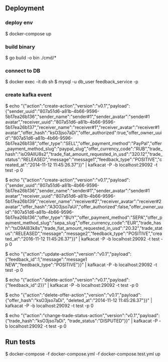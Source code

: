 ## Deployment

### deploy env
$ docker-compose up

### build binary
$ go build -o bin ./cmd/*

### connect to DB
$ docker exec -it db sh
$ mysql -u db_user feedback_service -p

### create kafka event
$ echo "{\"action\":\"create-action\",\"version\":\"v0.1\",\"payload\":{\"sender_uuid\":\"807a51d6-a81b-4b66-9596-5b17ea26b136\",\"sender_name\":\"sender#1\",\"sender_avatar\":\"sender#1 avatar\",\"receiver_uuid\":\"807a51d6-a81b-4b66-9596-5b17ea26b137\",\"receiver_name\":\"receiver#1\",\"receiver_avatar\":\"receiver#1 avatar\",\"offer_hash\":\"ksO3jso7aDi\",\"offer_authorized\":true,\"offer_owner_uuid\":\"807a51d6-a81b-4b66-9596-5b17ea26b138\",\"offer_type\":\"SELL\",\"offer_payment_method\":\"PayPal\",\"offer_payment_method_slug\":\"paypal_slug\",\"offer_currency_code\":\"RUB\",\"trade_hash\":\"isO9AlIU8s2\",\"trade_fiat_amount_requested_in_usd\":\"320.12\",\"trade_status\":\"RELEASED\",\"message\":\"message1\",\"feedback_type\":\"POSITIVE\",\"created_at\":\"2014-11-12 11:45:26.37\"}}" | kafkacat -P -b localhost:29092 -t test -p 0

$ echo "{\"action\":\"create-action\",\"version\":\"v0.1\",\"payload\":{\"sender_uuid\":\"807a51d6-a81b-4b66-9596-5b17ea26b136\",\"sender_name\":\"sender#1\",\"sender_avatar\":\"sender#1 avatar\",\"receiver_uuid\":\"807a51d6-a81b-4b66-9596-5b17ea26b139\",\"receiver_name\":\"receiver#2\",\"receiver_avatar\":\"receiver#2 avatar\",\"offer_hash\":\"A3O3jso7aUi\",\"offer_authorized\":false,\"offer_owner_uuid\":\"807a51d6-a81b-4b66-9596-5b17ea26b136\",\"offer_type\":\"BUY\",\"offer_payment_method\":\"SEPA\",\"offer_payment_method_slug\":\"sepa_slug\",\"offer_currency_code\":\"EUR\",\"trade_hash\":\"tsO9Al83k8s\",\"trade_fiat_amount_requested_in_usd\":\"20.32\",\"trade_status\":\"RELEASED\",\"message\":\"message2\",\"feedback_type\":\"POSITIVE\",\"created_at\":\"2016-11-12 11:45:26.37\"}}" | kafkacat -P -b localhost:29092 -t test -p 0

$ echo "{\"action\":\"update-action\",\"version\":\"v0.1\",\"payload\":{\"feedback_id\":1,\"message\":\"message1 NEW\",\"feedback_type\":\"POSITIVE\"}}" | kafkacat -P -b localhost:29092 -t test -p 0

$ echo "{\"action\":\"delete-action\",\"version\":\"v0.1\",\"payload\":{\"feedback_id\":2}}" | kafkacat -P -b localhost:29092 -t test -p 0

$ echo "{\"action\":\"delete-offer-action\",\"version\":\"v0.1\",\"payload\":{\"offer_hash\":\"ksO3jso7aDi\", \"deleted_at\":\"2014-11-12 11:45:26.37\"}}" | kafkacat -P -b localhost:29092 -t test -p 0

$ echo "{\"action\":\"change-trade-status-action\",\"version\":\"v0.1\",\"payload\":{\"trade_hash\":\"ksO3jso7aDi\", \"trade_status\":\"DISPUTED\"}}" | kafkacat -P -b localhost:29092 -t test -p 0

## Run tests

$ docker-compose -f docker-compose.yml -f docker-compose.test.yml up


